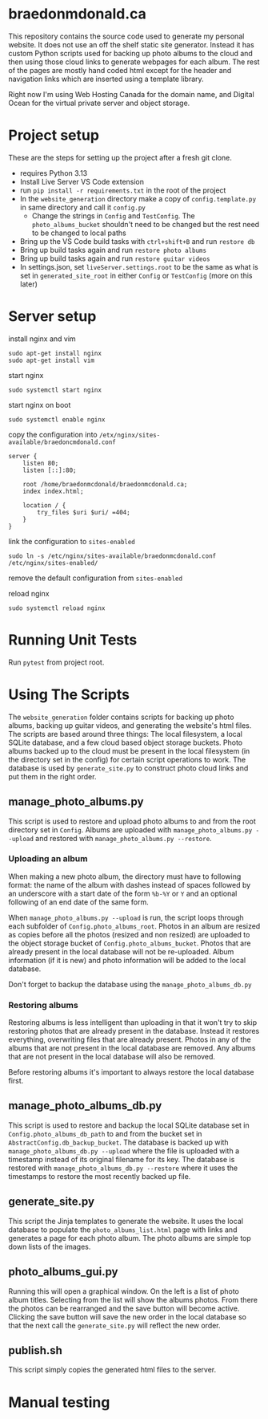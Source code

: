 # braedonmdonald.ca

This repository contains the source code used to generate my personal website.
It does not use an off the shelf static site generator. Instead it has custom
Python scripts used for backing up photo albums to the cloud and then using
those cloud links to generate webpages for each album. The rest of the pages
are mostly hand coded html except for the header and navigation links which
are inserted using a template library.

Right now I'm using Web Hosting Canada for the domain name, and Digital Ocean
for the virtual private server and object storage. 

# Project setup

These are the steps for setting up the project after a fresh git clone.

* requires Python 3.13
* Install Live Server VS Code extension
* run `pip install -r requirements.txt` in the root of the project
* In the `website_generation` directory make a copy of `config.template.py` in
  same directory and call it `config.py`
  * Change the strings in `Config` and `TestConfig`. The `photo_albums_bucket` 
    shouldn't need to be changed but the rest need to be changed to local paths
* Bring up the VS Code build tasks with `ctrl+shift+B` and run `restore db`
* Bring up build tasks again and run `restore photo albums`
* Bring up build tasks again and run `restore guitar videos`
* In settings.json, set `liveServer.settings.root` to be the same as what is 
  set in `generated_site_root` in either `Config` or `TestConfig` (more on this
  later)

# Server setup

install nginx and vim 
```
sudo apt-get install nginx
sudo apt-get install vim
```

start nginx
```
sudo systemctl start nginx
```

start nginx on boot
```
sudo systemctl enable nginx
```

copy the configuration into `/etx/nginx/sites-available/braedoncmdonald.conf`
```
server {
	listen 80;
	listen [::]:80;

	root /home/braedonmcdonald/braedonmcdonald.ca;
	index index.html;

	location / {
		try_files $uri $uri/ =404;
	}
}
```

link the configuration to `sites-enabled`
```
sudo ln -s /etc/nginx/sites-available/braedonmcdonald.conf /etc/nginx/sites-enabled/
```

remove the default configuration from `sites-enabled`

reload nginx
```
sudo systemctl reload nginx
```

# Running Unit Tests

Run `pytest` from project root.

# Using The Scripts

The `website_generation` folder contains scripts for backing up photo albums,
backing up guitar videos, and generating the website's html files. The scripts 
are based around three things: The local filesystem, a local SQLite database,
and a few cloud based object storage buckets. Photo albums backed up to the 
cloud must be present in the local filesystem (in the directory set in the 
config) for certain script operations to work. The database is used by 
`generate_site.py` to construct photo cloud links and put them in the right 
order.

## manage_photo_albums.py

This script is used to restore and upload photo albums to and from the root 
directory set in `Config`. Albums are uploaded with 
`manage_photo_albums.py --upload` and restored with 
`manage_photo_albums.py --restore`.

### Uploading an album

When making a new photo album, the directory must 
have to following format: the name of the album with dashes instead of spaces
followed by an underscore with a start date of the form `%b-%Y` or `Y` and an
optional following of an end date of the same form. 

When `manage_photo_albums.py --upload` is run, the script loops through each 
subfolder of `Config.photo_albums_root`. Photos in an album are resized as 
copies before all the photos (resized and non resized) are uploaded to the 
object storage bucket of `Config.photo_albums_bucket`. Photos that are already
present in the local database will not be re-uploaded. Album information (if 
it is new) and photo information will be added to the local database.

Don't forget to backup the database using the `manage_photo_albums_db.py`

### Restoring albums

Restoring albums is less intelligent than uploading in that it won't try to 
skip restoring photos that are already present in the database. Instead it 
restores everything, overwriting files that are already present. Photos in any 
of the albums that are not present in the local database are removed. Any 
albums that are not present in the local database will also be removed.

Before restoring albums it's important to always restore the local database 
first.

## manage_photo_albums_db.py 

This script is used to restore and backup the local SQLite database set in 
`Config.photo_albums_db_path` to and from the bucket set in 
`AbstractConfig.db_backup_bucket`. The database is backed up with
`manage_photo_albums_db.py --upload` where the file is uploaded with a 
timestamp instead of its original filename for its key. The database is 
restored with `manage_photo_albums_db.py --restore` where it uses the 
timestamps to restore the most recently backed up file. 

## generate_site.py

This script the Jinja templates to generate the website. It uses the local 
database to populate the `photo_albums_list.html` page with links and generates
a page for each photo album. The photo albums are simple top down lists of the 
images.

## photo_albums_gui.py 

Running this will open a graphical window. On the left is a list of photo album
titles. Selecting from the list will show the albums photos. From there the 
photos can be rearranged and the save button will become active. Clicking the
save button will save the new order in the local database so that the next 
call the `generate_site.py` will reflect the new order.

## publish.sh

This script simply copies the generated html files to the server.

# Manual testing

